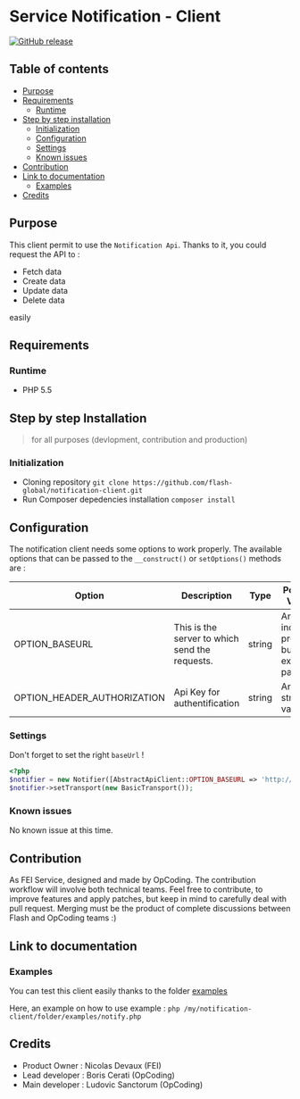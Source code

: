 # Service Notification - Client

[![GitHub release](https://img.shields.io/github/release/flash-global/notification-client.svg?style=for-the-badge)](README.md) 


## Table of contents
- [Purpose](#purpose)
- [Requirements](#requirements)
    - [Runtime](#runtime)
- [Step by step installation](#step-by-step-installation)
    - [Initialization](#initialization)
    - [Configuration](#configuration)
    - [Settings](#settings)
    - [Known issues](#known-issues)
- [Contribution](#contribution)
- [Link to documentation](#link-to-documentation)
    - [Examples](#examples)
- [Credits](#credits)

## Purpose
This client permit to use the `Notification Api`. Thanks to it, you could request the API to :
* Fetch data
* Create data
* Update data
* Delete data

easily

## Requirements 

### Runtime
- PHP 5.5

## Step by step Installation
> for all purposes (devlopment, contribution and production)

### Initialization
- Cloning repository 
```git clone https://github.com/flash-global/notification-client.git```
- Run Composer depedencies installation
```composer install```

## Configuration

The notification client needs some options to work properly. The available options that can be passed to the `__construct()` or `setOptions()` methods are :


| Option           | Description                                                                | Type   | Possible Values                                | Default                 |
|------------------|----------------------------------------------------------------------------|--------|------------------------------------------------|-------------------------|
| OPTION_BASEURL   | This is the server to which send the requests.                             | string | Any URL, including protocol but excluding path | --                      |
| OPTION_HEADER_AUTHORIZATION    | Api Key for authentification                                               | string | Any string value                               | ''                      |


### Settings

Don't forget to set the right `baseUrl` !

```php
<?php 
$notifier = new Notifier([AbstractApiClient::OPTION_BASEURL => 'http://127.0.0.1:8800']);
$notifier->setTransport(new BasicTransport());
```

### Known issues
No known issue at this time.

## Contribution
As FEI Service, designed and made by OpCoding. The contribution workflow will involve both technical teams. Feel free to contribute, to improve features and apply patches, but keep in mind to carefully deal with pull request. Merging must be the product of complete discussions between Flash and OpCoding teams :) 

## Link to documentation 

### Examples
You can test this client easily thanks to the folder [examples](examples)

Here, an example on how to use example : `php /my/notification-client/folder/examples/notify.php` 


## Credits 
- Product Owner : Nicolas Devaux (FEI)
- Lead developer : Boris Cerati (OpCoding)
- Main developer : Ludovic Sanctorum (OpCoding)